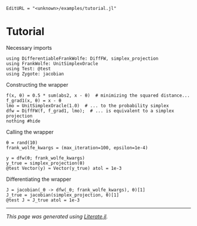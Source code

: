 ```@meta
EditURL = "<unknown>/examples/tutorial.jl"
```

# Tutorial

Necessary imports

````@example tutorial
using DifferentiableFrankWolfe: DiffFW, simplex_projection
using FrankWolfe: UnitSimplexOracle
using Test: @test
using Zygote: jacobian
````

Constructing the wrapper

````@example tutorial
f(x, θ) = 0.5 * sum(abs2, x - θ)  # minimizing the squared distance...
f_grad1(x, θ) = x - θ
lmo = UnitSimplexOracle(1.0)  # ... to the probability simplex
dfw = DiffFW(f, f_grad1, lmo);  # ... is equivalent to a simplex projection
nothing #hide
````

Calling the wrapper

````@example tutorial
θ = rand(10)
frank_wolfe_kwargs = (max_iteration=100, epsilon=1e-4)

y = dfw(θ; frank_wolfe_kwargs)
y_true = simplex_projection(θ)
@test Vector(y) ≈ Vector(y_true) atol = 1e-3
````

Differentiating the wrapper

````@example tutorial
J = jacobian(_θ -> dfw(_θ; frank_wolfe_kwargs), θ)[1]
J_true = jacobian(simplex_projection, θ)[1]
@test J ≈ J_true atol = 1e-3
````

---

*This page was generated using [Literate.jl](https://github.com/fredrikekre/Literate.jl).*

